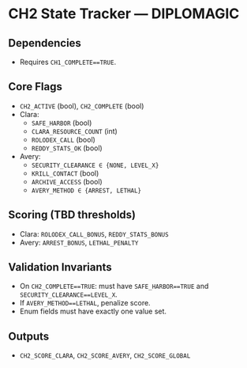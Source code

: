 # CH2 State Tracker — DIPLOMAGIC

## Dependencies
- Requires `CH1_COMPLETE==TRUE`.

## Core Flags
- `CH2_ACTIVE` (bool), `CH2_COMPLETE` (bool)
- Clara:
  - `SAFE_HARBOR` (bool)
  - `CLARA_RESOURCE_COUNT` (int)
  - `ROLODEX_CALL` (bool)
  - `REDDY_STATS_OK` (bool)
- Avery:
  - `SECURITY_CLEARANCE ∈ {NONE, LEVEL_X}`
  - `KRILL_CONTACT` (bool)
  - `ARCHIVE_ACCESS` (bool)
  - `AVERY_METHOD ∈ {ARREST, LETHAL}`

## Scoring (TBD thresholds)
- Clara: `ROLODEX_CALL_BONUS`, `REDDY_STATS_BONUS`
- Avery: `ARREST_BONUS`, `LETHAL_PENALTY`

## Validation Invariants
- On `CH2_COMPLETE==TRUE`: must have `SAFE_HARBOR==TRUE` and `SECURITY_CLEARANCE==LEVEL_X`.
- If `AVERY_METHOD==LETHAL`, penalize score.
- Enum fields must have exactly one value set.

## Outputs
- `CH2_SCORE_CLARA`, `CH2_SCORE_AVERY`, `CH2_SCORE_GLOBAL`
